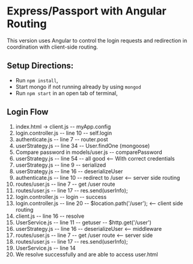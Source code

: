 # Express/Passport with Angular Routing
This version uses Angular to control the login requests and redirection in coordination with client-side routing.

## Setup Directions:
* Run `npm install`,
* Start mongo if not running already by using `mongod`
* Run `npm start` in an open tab of terminal,

## Login Flow

1. index.html -> client.js -- myApp.config
2. login.controller.js -- line 10 -- self.login
3. authenticate.js -- line 7 -- router.post
4. userStrategy.js -- line 34 -- User.findOne (mongoose)
5. Compare password in models/user.js -- comparePassword
6. userStrategy.js -- line 54 -- all good <-- With correct credentials
7. userStrategy.js -- line 9 -- serialized
8. userStrategy.js -- line 16 -- deserializeUser
9. authenticate.js -- line 10 -- redirect to /user <-- server side routing
10. routes/user.js -- line 7 -- get /user route
11. routes/user.js -- line 17 -- res.send(userInfo);
12. login.controller.js -- login -- success
13. login.controller.js -- line 20 -- $location.path('/user'); <-- client side routing
14. client.js -- line 16 -- resolve
15. UserService.js -- line 11 -- getuser -- $http.get('/user')
16. userStrategy.js -- line 16 -- deserializeUser <-- middleware
17. routes/user.js -- line 7 -- get /user route <-- server side
18. routes/user.js -- line 17 -- res.send(userInfo);
19. UserService.js -- line 14
20. We resolve successfully and are able to access user.html
